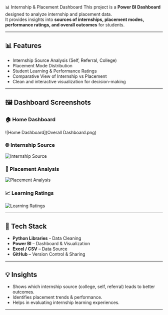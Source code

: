 📊 Internship & Placement Dashboard
This project is a **Power BI Dashboard** designed to analyze internship and placement data.  
It provides insights into **sources of internships, placement modes, performance ratings, and overall outcomes** for students.

---

## 📊 Features
- Internship Source Analysis (Self, Referral, College)
- Placement Mode Distribution
- Student Learning & Performance Ratings
- Comparative View of Internship vs Placement
- Clean and interactive visualization for decision-making

---

## 🖼️ Dashboard Screenshots

### 🏠 Home Dashboard
![Home Dashboard](Overall Dashboard.png)

### 🌐 Internship Source
![Internship Source](images/internship_source.png)

### 💼 Placement Analysis
![Placement Analysis](images/placement_analysis.png)

### 📈 Learning Ratings
![Learning Ratings](images/learning_ratings.png)

---

## 🚀 Tech Stack
- **Python Libraries** - Data Cleaning 
- **Power BI** – Dashboard & Visualization
- **Excel / CSV** – Data Source
- **GitHub** – Version Control & Sharing

---

## 💡 Insights
- Shows which internship source (college, self, referral) leads to better outcomes.
- Identifies placement trends & performance.
- Helps in evaluating internship learning experiences.

---


